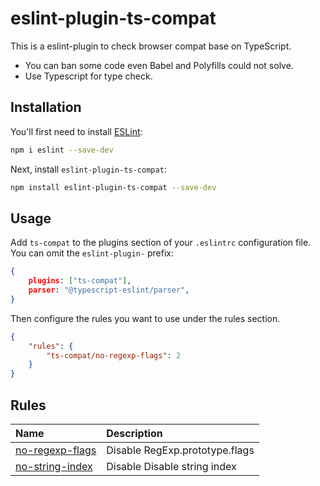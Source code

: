 # eslint-plugin-ts-compat

This is a eslint-plugin to check browser compat base on TypeScript.

* You can ban some code even Babel and Polyfills could not solve.
* Use Typescript for type check.

## Installation

You'll first need to install [ESLint](https://eslint.org/):

```sh
npm i eslint --save-dev
```

Next, install `eslint-plugin-ts-compat`:

```sh
npm install eslint-plugin-ts-compat --save-dev
```

## Usage

Add `ts-compat` to the plugins section of your `.eslintrc` configuration file. You can omit the `eslint-plugin-` prefix:

```json
{
    plugins: ["ts-compat"],
    parser: "@typescript-eslint/parser",
}
```


Then configure the rules you want to use under the rules section.

```json
{
    "rules": {
        "ts-compat/no-regexp-flags": 2
    }
}
```

## Rules

<!-- begin auto-generated rules list -->

| Name                                             | Description                    |
| :----------------------------------------------- | :----------------------------- |
| [no-regexp-flags](docs/rules/no-regexp-flags.md) | Disable RegExp.prototype.flags |
| [no-string-index](docs/rules/no-string-index.md) | Disable Disable string index   |

<!-- end auto-generated rules list -->


